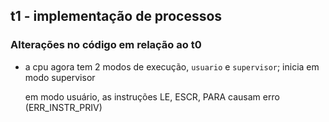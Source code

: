 ## t1 - implementação de processos

### Alterações no código em relação ao t0

- a cpu agora tem 2 modos de execução, `usuario` e `supervisor`; inicia em modo supervisor

   em modo usuário, as instruções LE, ESCR, PARA causam erro (ERR_INSTR_PRIV)

